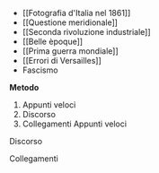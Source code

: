- [[Fotografia d'Italia nel 1861]]
- [[Questione meridionale]]
- [[Seconda rivoluzione industriale]]
- [[Belle èpoque]]
- [[Prima guerra mondiale]]
- [[Errori di Versailles]]
- Fascismo

**Metodo**

1. Appunti veloci
2. Discorso
3. Collegamenti Appunti veloci

Discorso

Collegamenti
